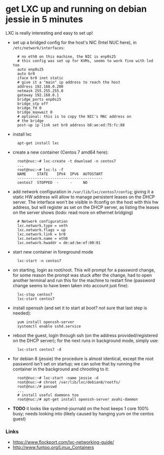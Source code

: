 # get LXC up and running on debian jessie in 5 minutes

LXC is really interesting and easy to set up!

- set up a bridged config for the host's NIC (Intel NUC here), in
  `/etc/network/interfaces`:
        
        # no eth0 on this machine, the NIC is enp0s25 
        # this config was set up for KVMs, seems to work fine with lxd too 
        auto enp0s25 
        auto br0 
        iface br0 inet static 
        # give it a "main" ip address to reach the host
        address 192.168.0.200 
        netmask 255.255.255.0 
        gateway 192.168.0.1
        bridge_ports enp0s25
        bridge_stp off
        bridge_fd 0
        bridge_maxwait 0
        # optional: this is to copy the NIC's MAC address on
        # the bridge
        post-up ip link set br0 address b8:ae:ed:75:fc:88
            
- install lxc

        apt-get install lxc

- create a new container (Centos 7 amd64 here):
        
        root@nuc:~# lxc-create -t download -n centos7
        ...  
        root@nuc:~# lxc-ls -f 
        NAME     STATE    IPV4  IPV6  AUTOSTART
        ---------------------------------------
        centos7  STOPPED  -     -     NO

- add network configuration in `/var/lib/lxc/centos7/config`; giving it a
  static HW address will allow to manage persistent leases on the DHCP server.
  The interface won't be visible in ifconfig on the host with this hw address,
  but will register as set on the DHCP server, as listing the leases on the
  server shows (todo: read more on ethernet bridging)
    
        # Network configuration
        lxc.network.type = veth
        lxc.network.flags = up
        lxc.network.link = br0
        lxc.network.name = eth0
        lxc.network.hwaddr = de:ad:be:ef:00:01
        
- start new container in foreground mode
        
        lxc-start -n centos7
        
- on starting, login as root/root. This will prompt for a password change, for
  some reason the prompt was stuck after the change, had to open another
  terminal and run this for the machine to restart fine (password change seems
  to have been taken into account just fine):

        lxc-stop centos7
        lxc-start centos7
        
- install openssh (and set it to start at boot? not sure that last step is
  needed):
        
        yum install openssh-server
        systemctl enable sshd.service

- reboot the guest, login through ssh (on the address provided/registered on
  the DHCP server); for the next runs in background mode, simply use:

        lxc-start centos7 -d

- for debian 8 (jessie) the procedure is almost identical, except the root
  password isn't set on startup; we can solve that by running the container in
  the background and chrooting to it:

        root@nuc:~# lxc-start -name jessie -d
        root@nuc:~# chroot /var/lib/lxc/debian8/rootfs/ 
        root@nuc:/# passwd
        ...  
        # install useful daemons too 
        root@nuc:/# apt-get install openssh-server avahi-daemon

- **TODO** it looks like systemd-journald on the host keeps 1 core 100% busy;
  needs looking into (likely caused by hanging yum on the centos guest)

### Links 

- <https://www.flockport.com/lxc-networking-guide/>
- <http://www.funtoo.org/Linux_Containers>

